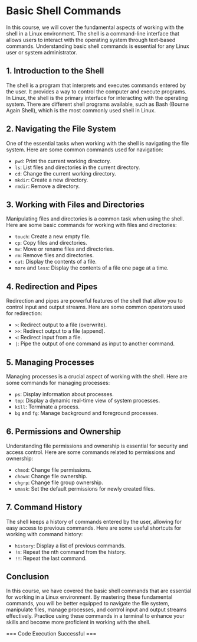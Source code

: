 # Basic Shell Commands

In this course, we will cover the fundamental aspects of working with the shell in a Linux environment. The shell is a command-line interface that allows users to interact with the operating system through text-based commands. Understanding basic shell commands is essential for any Linux user or system administrator.

## 1. Introduction to the Shell

The shell is a program that interprets and executes commands entered by the user. It provides a way to control the computer and execute programs. In Linux, the shell is the primary interface for interacting with the operating system. There are different shell programs available, such as Bash (Bourne Again Shell), which is the most commonly used shell in Linux.

## 2. Navigating the File System

One of the essential tasks when working with the shell is navigating the file system. Here are some common commands used for navigation:

- `pwd`: Print the current working directory.
- `ls`: List files and directories in the current directory.
- `cd`: Change the current working directory.
- `mkdir`: Create a new directory.
- `rmdir`: Remove a directory.

## 3. Working with Files and Directories

Manipulating files and directories is a common task when using the shell. Here are some basic commands for working with files and directories:

- `touch`: Create a new empty file.
- `cp`: Copy files and directories.
- `mv`: Move or rename files and directories.
- `rm`: Remove files and directories.
- `cat`: Display the contents of a file.
- `more` and `less`: Display the contents of a file one page at a time.

## 4. Redirection and Pipes

Redirection and pipes are powerful features of the shell that allow you to control input and output streams. Here are some common operators used for redirection:

- `>`: Redirect output to a file (overwrite).
- `>>`: Redirect output to a file (append).
- `<`: Redirect input from a file.
- `|`: Pipe the output of one command as input to another command.

## 5. Managing Processes

Managing processes is a crucial aspect of working with the shell. Here are some commands for managing processes:

- `ps`: Display information about processes.
- `top`: Display a dynamic real-time view of system processes.
- `kill`: Terminate a process.
- `bg` and `fg`: Manage background and foreground processes.

## 6. Permissions and Ownership

Understanding file permissions and ownership is essential for security and access control. Here are some commands related to permissions and ownership:

- `chmod`: Change file permissions.
- `chown`: Change file ownership.
- `chgrp`: Change file group ownership.
- `umask`: Set the default permissions for newly created files.

## 7. Command History

The shell keeps a history of commands entered by the user, allowing for easy access to previous commands. Here are some useful shortcuts for working with command history:

- `history`: Display a list of previous commands.
- `!n`: Repeat the nth command from the history.
- `!!`: Repeat the last command.

## Conclusion

In this course, we have covered the basic shell commands that are essential for working in a Linux environment. By mastering these fundamental commands, you will be better equipped to navigate the file system, manipulate files, manage processes, and control input and output streams effectively. Practice using these commands in a terminal to enhance your skills and become more proficient in working with the shell.

=== Code Execution Successful ===
